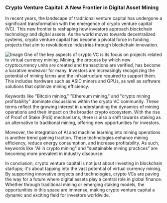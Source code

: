 ### Crypto Venture Capital: A New Frontier in Digital Asset Mining

In recent years, the landscape of traditional venture capital has undergone a significant transformation with the emergence of crypto venture capital (VC). This new frontier is reshaping how investors approach blockchain technology and digital assets. As the world moves towards decentralized systems, crypto venture capital has become a pivotal force in funding projects that aim to revolutionize industries through blockchain innovation.


![Image](https://github.com/user-attachments/assets/31692037-0104-4703-abd1-696b6a7dd41b)
One of the key aspects of crypto VC is its focus on projects related to virtual currency mining. Mining, the process by which new cryptocurrency units are created and transactions are verified, has become a lucrative endeavor for many. Investors are increasingly recognizing the potential of mining farms and the infrastructure required to support them. This includes hardware such as ASIC miners and GPUs, as well as software solutions that optimize mining efficiency.

Keywords like "Bitcoin mining," "Ethereum mining," and "crypto mining profitability" dominate discussions within the crypto VC community. These terms reflect the growing interest in understanding the dynamics of mining operations and their impact on the broader crypto ecosystem. With the rise of Proof of Stake (PoS) mechanisms, there is also a shift towards staking as an alternative to traditional mining, offering new opportunities for investors.

Moreover, the integration of AI and machine learning into mining operations is another trend gaining traction. These technologies enhance mining efficiency, reduce energy consumption, and increase profitability. As such, keywords like "AI in crypto mining" and "sustainable mining practices" are becoming more prevalent in industry discourse.

In conclusion, crypto venture capital is not just about investing in blockchain startups; it's about tapping into the vast potential of virtual currency mining. By supporting innovative projects and technologies, crypto VCs are paving the way for a future where digital assets play a central role in global finance. Whether through traditional mining or emerging staking models, the opportunities in this space are immense, making crypto venture capital a dynamic and exciting field for investors worldwide.